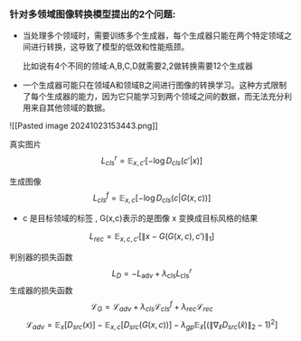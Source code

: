 
### 针对多领域图像转换模型提出的2个问题:

- 当处理多个领域时，需要训练多个生成器，每个生成器只能在两个特定领域之间进行转换，这导致了模型的低效和性能瓶颈。

	比如说有4个不同的领域:A,B,C,D就需要2,2做转换需要12个生成器

- 一个生成器可能只在领域A和领域B之间进行图像的转换学习。这种方式限制了每个生成器的能力，因为它只能学习到两个领域之间的数据，而无法充分利用来自其他领域的数据。


![[Pasted image 20241023153443.png]]

   真实图片
$$
   L_{cls}^r = \mathbb{E}_{x, c'} [- \log D_{cls}(c' | x)]
   $$
   
   生成图像
   $$
   L_{cls}^f = \mathbb{E}_{x, c} [- \log D_{cls}(c | G(x, c))]
  $$

- c 是目标领域的标签 , G(x,c)表示的是图像 x 变换成目标风格的结果


$$
 L_{rec} = \mathbb{E}_{x,c,c'} [\| x - G(G(x, c), c') \|_1] 
$$

   判别器的损失函数
   $$
   L_D = -L_{\text{adv}} + \lambda_{\text{cls}} L_{\text{cls}}^r
   $$
   生成器的损失函数
  $$
  \mathcal{L}_G = \mathcal{L}_{adv} + \lambda_{cls} \mathcal{L}^{f}_{cls} + \lambda_{rec} \mathcal{L}_{rec}
  $$
$$
     \mathcal{L}_{adv} = \mathbb{E}_x[D_{src}(x)] - \mathbb{E}_{x,c}[D_{src}(G(x, c))] - \lambda_{gp} \mathbb{E}_{\hat{x}}[(\|\nabla_{\hat{x}}D_{src}(\hat{x})\|_2 - 1)^2]
$$

  
 

